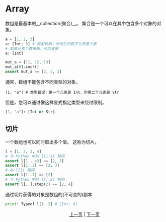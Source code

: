 # Array

数组是最基本的__collection(聚合)__。
集合是一个可以在其中包含多个对象的对象。

```python
a = [1, 2, 3]
a: [Int; 3] # 类型说明：分号后的数字为元素个数
# 如果元素个数未知，可以省略
a: [Int]

mut_a = [!1, !2, !3]
mut_a[0].inc!()
assert mut_a == [2, 2, 3]
```

通常，数组不能包含不同类型的对象。

```python.
[1, "a"] # 类型错误：第一个元素是 Int，但第二个元素是 Str
```

但是，您可以通过像这样显式指定类型来绕过限制。

```python
[1, "a"]: [Int or Str].
```

## 切片

一个数组也可以同时取出多个值。 这称为切片。

```python
l = [1, 2, 3, 4]
# 与 Python 中的 l[1:3] 相同
assert l[1.. <3] == [2, 3]
assert l[1..2] == [2, 3]
# 与 l[1] 相同
assert l[1..1] == [2]
# 与 Python 中的 l[::2] 相同
assert l[..].step(2) == [2, 4]
```

通过切片获得的对象是数组的(不可变的)副本

```python
print! Typeof l[1..2] # [Int; 4]
```

<p align='center'>
    <a href='./09_builtin_procs.md'>上一页</a> | <a href='./11_tuple.md'>下一页</a>
</p>
